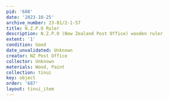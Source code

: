 ```yaml
---
pid: '688'
date: '2023-10-25'
archive_number: 23-01/2-1-57
title: N.Z.P.O Ruler
description: N.Z.P.O (New Zealand Post Office) wooden ruler
extent: '1'
condition: Good
date_unvalidated: Unknown
creator: NZ Post Office
collector: Unknown
materials: Wood, Paint
collection: tinui
key: object
order: '687'
layout: tinui_item
---
```

